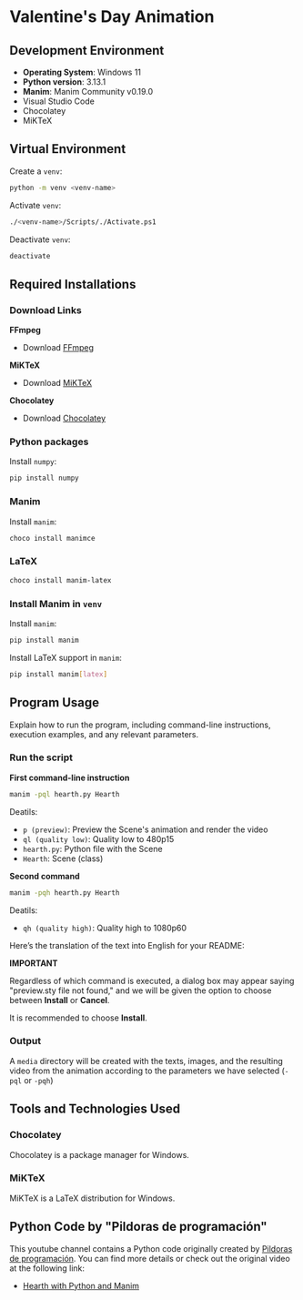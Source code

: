 # Valentine's Day Animation

## Development Environment

- **Operating System**: Windows 11
- **Python version**: 3.13.1
- **Manim**: Manim Community v0.19.0
- Visual Studio Code
- Chocolatey
- MiKTeX

## Virtual Environment

Create a `venv`:

```bash
python -m venv <venv-name>
```

Activate `venv`:

```bash
./<venv-name>/Scripts/./Activate.ps1
```

Deactivate `venv`:

```bash
deactivate
```

## Required Installations

### Download Links

**FFmpeg**
- Download [FFmpeg](https://ffmpeg.org/download.html)

**MiKTeX** 
- Download [MiKTeX](https://miktex.org/download)

**Chocolatey**
- Download [Chocolatey](https://chocolatey.org/install)

### Python packages

Install `numpy`:

```bash
pip install numpy
```

### Manim

Install `manim`:

```bash
choco install manimce
```

### LaTeX

```bash
choco install manim-latex
```

### Install Manim in `venv`

Install `manim`:

```bash
pip install manim
```

Install LaTeX support in `manim`:

```bash
pip install manim[latex]
```

## Program Usage
Explain how to run the program, including command-line instructions, execution examples, and any relevant parameters.

### Run the script

**First command-line instruction**

```bash
manim -pql hearth.py Hearth
```

Deatils:

- `p (preview)`:  Preview the Scene's animation and render the video
- `ql (quality low)`: Quality low to 480p15
- `hearth.py`: Python file with the Scene
- `Hearth`: Scene (class)

**Second command**

```bash
manim -pqh hearth.py Hearth
```

Deatils:

- `qh (quality high)`: Quality high to 1080p60

Here’s the translation of the text into English for your README:

**IMPORTANT**

Regardless of which command is executed, a dialog box may appear saying "preview.sty file not found," and we will be given the option to choose between **Install** or **Cancel**.

It is recommended to choose **Install**.

### Output

A `media` directory will be created with the texts, images, and the resulting video from the animation according to the parameters we have selected (`-pql` or `-pqh`)

## Tools and Technologies Used

### Chocolatey

Chocolatey is a package manager for Windows.

### MiKTeX

MiKTeX is a LaTeX distribution for Windows.


## Python Code by "Pildoras de programación"

This youtube channel contains a Python code originally created by [Pildoras de programación](https://www.youtube.com/@pildorasdeprogramacion). You can find more details or check out the original video at the following link:

- [Hearth with Python and Manim](https://www.youtube.com/shorts/3j1TcJ6cLJ0)

